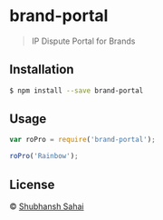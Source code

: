 # brand-portal
> IP Dispute Portal for Brands

## Installation

```sh
$ npm install --save brand-portal
```

## Usage

```js
var roPro = require('brand-portal');

roPro('Rainbow');
```
## License

 © [Shubhansh Sahai]()

[npm-image]: https://badge.fury.io/js/RoPro.svg
[npm-url]: https://npmjs.org/package/RoPro
[travis-image]: https://travis-ci.org//RoPro.svg?branch=master
[travis-url]: https://travis-ci.org//RoPro
[daviddm-image]: https://david-dm.org//RoPro.svg?theme=shields.io
[daviddm-url]: https://david-dm.org//RoPro


